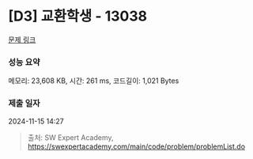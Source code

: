 # [D3] 교환학생 - 13038 

[문제 링크](https://swexpertacademy.com/main/code/problem/problemDetail.do?contestProbId=AXxNn6GaPW4DFASZ) 

### 성능 요약

메모리: 23,608 KB, 시간: 261 ms, 코드길이: 1,021 Bytes

### 제출 일자

2024-11-15 14:27



> 출처: SW Expert Academy, https://swexpertacademy.com/main/code/problem/problemList.do